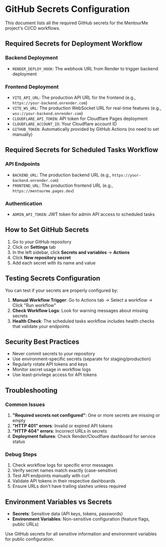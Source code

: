 # GitHub Secrets Configuration

This document lists all the required GitHub secrets for the MentourMe project's CI/CD workflows.

## Required Secrets for Deployment Workflow

### Backend Deployment
- `RENDER_DEPLOY_HOOK`: The webhook URL from Render to trigger backend deployment

### Frontend Deployment
- `VITE_API_URL`: The production API URL for the frontend (e.g., `https://your-backend.onrender.com`)
- `VITE_WS_URL`: The production WebSocket URL for real-time features (e.g., `wss://your-backend.onrender.com`)
- `CLOUDFLARE_API_TOKEN`: API token for Cloudflare Pages deployment
- `CLOUDFLARE_ACCOUNT_ID`: Your Cloudflare account ID
- `GITHUB_TOKEN`: Automatically provided by GitHub Actions (no need to set manually)

## Required Secrets for Scheduled Tasks Workflow

### API Endpoints
- `BACKEND_URL`: The production backend URL (e.g., `https://your-backend.onrender.com`)
- `FRONTEND_URL`: The production frontend URL (e.g., `https://mentourme.pages.dev`)

### Authentication
- `ADMIN_API_TOKEN`: JWT token for admin API access to scheduled tasks

## How to Set GitHub Secrets

1. Go to your GitHub repository
2. Click on **Settings** tab
3. In the left sidebar, click **Secrets and variables** → **Actions**
4. Click **New repository secret**
5. Add each secret with its name and value

## Testing Secrets Configuration

You can test if your secrets are properly configured by:

1. **Manual Workflow Trigger**: Go to Actions tab → Select a workflow → Click "Run workflow"
2. **Check Workflow Logs**: Look for warning messages about missing secrets
3. **Health Check**: The scheduled tasks workflow includes health checks that validate your endpoints

## Security Best Practices

- Never commit secrets to your repository
- Use environment-specific secrets (separate for staging/production)
- Regularly rotate API tokens and keys
- Monitor secret usage in workflow logs
- Use least-privilege access for API tokens

## Troubleshooting

### Common Issues

1. **"Required secrets not configured"**: One or more secrets are missing or empty
2. **"HTTP 401" errors**: Invalid or expired API tokens
3. **"HTTP 404" errors**: Incorrect URLs in secrets
4. **Deployment failures**: Check Render/Cloudflare dashboard for service status

### Debug Steps

1. Check workflow logs for specific error messages
2. Verify secret names match exactly (case-sensitive)
3. Test API endpoints manually with curl
4. Validate API tokens in their respective dashboards
5. Ensure URLs don't have trailing slashes unless required

## Environment Variables vs Secrets

- **Secrets**: Sensitive data (API keys, tokens, passwords)
- **Environment Variables**: Non-sensitive configuration (feature flags, public URLs)

Use GitHub secrets for all sensitive information and environment variables for public configuration.
